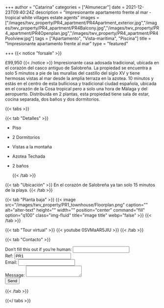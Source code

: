 +++
author = "Catarina"
categories = ["Almunecar"]
date = 2021-12-23T09:40:24Z
description = "Impresionante apartamento frente al mar - tropical white villages estate agents"
images = ["/images/twv_property/PR4_apartment/PR4Apartment_exterior.jpg","/images/twv_property/PR4_apartment/PR4Balcony.jpg","/images/twv_property/PR4_apartment/PR4Openplan.jpg","/images/twv_property/PR4_apartment/PR4Poolview.jpg"]
tags = ["Apartamento", "Vista-marítima", "Piscina"]
title = "Impresionante apartamento frente al mar"
type = "featured"

+++
{{< notice "forsale" >}}
 
 £99,950
{{< /notice >}}
Impresionante casa adosada tradicional, ubicada en el corazón del casco antiguo de Salobreña. La propiedad se encuentra a solo 5 minutos a pie de las murallas del castillo del siglo XV y tiene hermosas vistas al mar desde la amplia terraza en la azotea.
10 minutos y estás en el centro de esta bulliciosa y tradicional ciudad española, ubicada en el corazón de la Cosa tropical pero a solo una hora de Málaga y del aeropuerto.
Distribuida en 2 plantas, esta propiedad tiene sala de estar, cocina separada, dos baños y dos dormitorios.

{{< tabs >}}

{{< tab "Detalles" >}}

* Piso
* 2 Dormitorios
* Vistas a la montaña
* Azotea Techada
* 2 baños

  {{< /tab >}}

{{< tab "Ubicación" >}} En el corazón de Salobreña ya tan solo 15 minutos de la playa. {{< /tab >}}

{{< tab "Planta baja" >}} {{< image src="/images/twv_property/PR1_townhouse/Floorplan.png" caption="" alt="alter-text" height="" width="" position="center" command="fill" option="q100" class="img-fluid" title="image title" webp="false" >}} {{< /tab >}}

{{< tab "Tour virtual" >}} {{< youtube 0SVMaAR5JIU >}} {{< /tab >}}

{{< tab "Contacto" >}} <form name="contact" method="POST" netlify-honeypot="bot-field" data-netlify="true">
<div class="form-group">
<label>Don’t fill this out if you’re human: <input name="bot-field" /></label>
</div>
<div class="form-group">
<label>Ref: <input name="property-ref" class="form-control" value="PR1" readonly/></label>
</div>
<div class="form-group">
<label>Email: <input type="text" class="form-control" name="email" /></label>
</div>
<div class="form-group">
<label>Message: </label> <textarea name="message" class="form-control"></textarea>
</div>
<button type="submit" class="btn btn-primary">Send</button>
</form> {{< /tab >}}

{{</ tabs >}}
